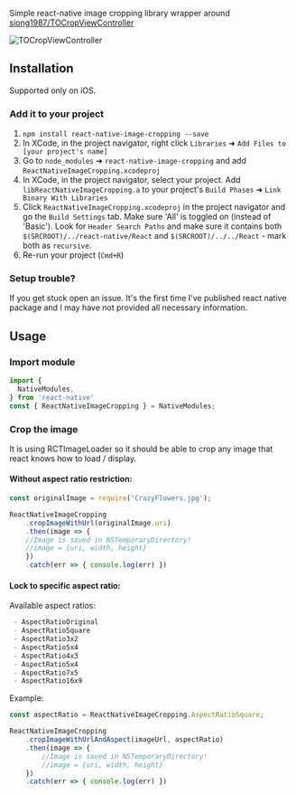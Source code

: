 Simple react-native image cropping library wrapper around [siong1987/TOCropViewController](https://github.com/siong1987/TOCropViewController)

![TOCropViewController](https://raw.githubusercontent.com/siong1987/TOCropViewController/master/screenshot.jpg)

## Installation

Supported only on iOS.

### Add it to your project

1. `npm install react-native-image-cropping --save`
2. In XCode, in the project navigator, right click `Libraries` ➜ `Add Files to [your project's name]`
3. Go to `node_modules` ➜ `react-native-image-cropping` and add `ReactNativeImageCropping.xcodeproj`
4. In XCode, in the project navigator, select your project. Add `libReactNativeImageCropping.a` to your project's `Build Phases` ➜ `Link Binary With Libraries`
5. Click `ReactNativeImageCropping.xcodeproj` in the project navigator and go the `Build Settings` tab. Make sure 'All' is toggled on (instead of 'Basic'). Look for `Header Search Paths` and make sure it contains both `$(SRCROOT)/../react-native/React` and `$(SRCROOT)/../../React` - mark both as `recursive`.
5. Re-run your project (`Cmd+R`)

### Setup trouble?

If you get stuck open an issue. It's the first time I've published react native package and I may have not provided all necessary information.

## Usage

### Import module

```javascript
import {
  NativeModules,
} from 'react-native'
const { ReactNativeImageCropping } = NativeModules;
```

### Crop the image

It is using RCTImageLoader so it should be able to crop any image that react knows how to load / display.

#### Without aspect ratio restriction:

```javascript
const originalImage = require('CrazyFlowers.jpg');

ReactNativeImageCropping
    .cropImageWithUrl(originalImage.uri)
    .then(image => {
	//Image is saved in NSTemporaryDirectory!
	//image = {uri, width, height}	
    })
    .catch(err => { console.log(err) })
```

#### Lock to specific aspect ratio:

Available aspect ratios:
```javascript
 - AspectRatioOriginal
 - AspectRatioSquare
 - AspectRatio3x2
 - AspectRatio5x4
 - AspectRatio4x3
 - AspectRatio5x4
 - AspectRatio7x5
 - AspectRatio16x9
```

Example:

```javascript
const aspectRatio = ReactNativeImageCropping.AspectRatioSquare;

ReactNativeImageCropping
    .cropImageWithUrlAndAspect(imageUrl, aspectRatio)
    .then(image => {
        //Image is saved in NSTemporaryDirectory!
        //image = {uri, width, height}  
    })
    .catch(err => { console.log(err) })
```


